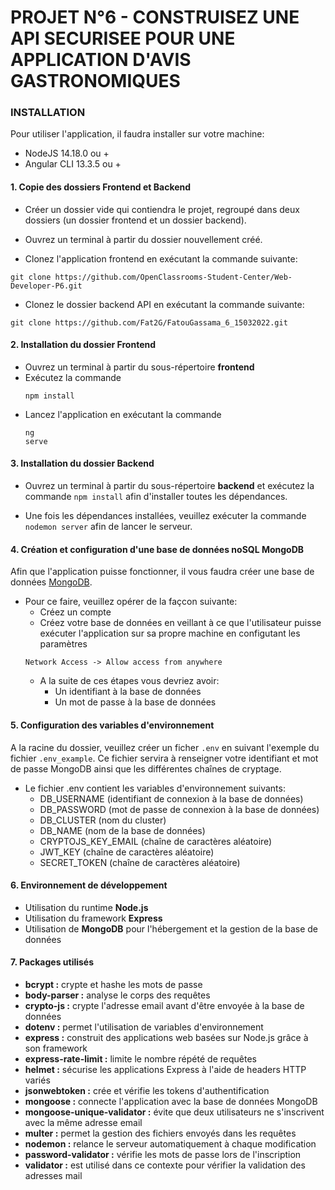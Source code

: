 #  PROJET N°6 - CONSTRUISEZ UNE API SECURISEE POUR UNE APPLICATION D'AVIS GASTRONOMIQUES

### INSTALLATION ###

Pour utiliser l'application, il faudra installer sur votre machine:
- NodeJS  14.18.0 ou +
- Angular CLI 13.3.5 ou +

#### 1. Copie des dossiers Frontend et Backend ####

- Créer un dossier vide qui contiendra le projet, regroupé dans deux dossiers (un dossier frontend et un dossier backend).

- Ouvrez un terminal à partir du dossier nouvellement créé.

- Clonez l'application frontend en exécutant la commande suivante: 
<pre><code>git clone https://github.com/OpenClassrooms-Student-Center/Web-Developer-P6.git</code></pre>
 
 - Clonez le dossier backend API en exécutant la commande suivante: 
<pre><code>git clone https://github.com/Fat2G/FatouGassama_6_15032022.git </code></pre>


#### 2. Installation du dossier Frontend ####

- Ouvrez un terminal à partir du sous-répertoire **frontend**
- Exécutez la commande <pre><code>npm install</code></pre>
- Lancez l'application en exécutant la commande <pre><code>ng serve</code></pre>


#### 3. Installation du dossier Backend ####

- Ouvrez un terminal à partir du sous-répertoire **backend** et exécutez la commande `npm install` afin d'installer toutes les dépendances.

- Une fois les dépendances installées, veuillez exécuter la commande `nodemon server` afin de lancer le serveur.


#### 4. Création et configuration d'une base de données noSQL MongoDB ####
 
Afin que l'application puisse fonctionner, il vous faudra créer une base de données [MongoDB](https://www.mongodb.com/).

- Pour ce faire, veuillez opérer de la façcon suivante:
     - Créez un compte
     - Créez votre base de données en veillant à ce que l'utilisateur puisse exécuter l'application sur sa propre machine en configutant les paramètres
     <pre><code>Network Access -> Allow access from anywhere</code></pre>
     - A la suite de ces étapes vous devriez avoir:
          - Un identifiant à la base de données
          - Un mot de passe à la base de données
 

#### 5. Configuration des variables d'environnement ####

A la racine du dossier, veuillez créer un ficher `.env` en suivant l'exemple du fichier `.env_example`. Ce fichier servira à renseigner votre identifiant et mot de passe MongoDB ainsi que les différentes chaînes de cryptage.

- Le fichier .env contient les variables d'environnement suivants:
     - DB_USERNAME (identifiant de connexion à la base de données)
     - DB_PASSWORD (mot de passe de connexion à la base de données)
     - DB_CLUSTER (nom du cluster)
     - DB_NAME (nom de la base de données)
     - CRYPTOJS_KEY_EMAIL (chaîne de caractères aléatoire) 
     - JWT_KEY (chaîne de caractères aléatoire)
     - SECRET_TOKEN (chaîne de caractères aléatoire)

#### 6. Environnement de développement ####

- Utilisation du runtime **Node.js**
- Utilisation du framework **Express**
- Utilisation de **MongoDB** pour l'hébergement et la gestion de la base de données


#### 7. Packages utilisés ####

- **bcrypt :** crypte et hashe les mots de passe
- **body-parser :** analyse le corps des requêtes
- **crypto-js :** crypte l'adresse email avant d'être envoyée à la base de données
- **dotenv :** permet l'utilisation de variables d'environnement 
- **express :** construit des applications web basées sur Node.js grâce à son framework
- **express-rate-limit :** limite le nombre répété de requêtes
- **helmet :** sécurise les applications Express à l'aide de headers HTTP variés
- **jsonwebtoken :** crée et vérifie les tokens d'authentification
- **mongoose :** connecte l'application avec la base de données MongoDB
- **mongoose-unique-validator :** évite que deux utilisateurs ne s'inscrivent avec la même adresse email
- **multer :** permet la gestion des fichiers envoyés dans les requêtes
- **nodemon :** relance le serveur automatiquement à chaque modification
- **password-validator :** vérifie les mots de passe lors de l'inscription
- **validator :** est utilisé dans ce contexte pour vérifier la validation des adresses mail


